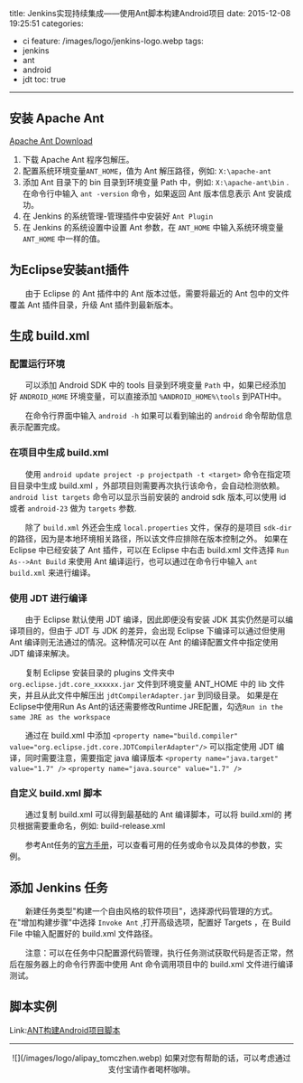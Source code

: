 title: Jenkins实现持续集成——使用Ant脚本构建Android项目
date: 2015-12-08 19:25:51
categories: 
  - ci
feature: /images/logo/jenkins-logo.webp
tags: 
  - jenkins
  - ant
  - android
  - jdt
toc: true
---
<h2 id = "install-apache-ant">安装 Apache Ant</h2>

[Apache Ant Download](http://ant.apache.org/bindownload.cgi)

1.	下载 Apache Ant 程序包解压。
1.	配置系统环境变量`ANT_HOME`，值为 Ant 解压路径，例如: `X:\apache-ant`
1.	添加 Ant 目录下的 bin 目录到环境变量 Path 中，例如: `X:\apache-ant\bin` .在命令行中输入 `ant -version` 命令，如果返回 Ant 版本信息表示 Ant 安装成功。
1.	在 Jenkins 的系统管理-管理插件中安装好 `Ant Plugin`
1.	在 Jenkins 的系统设置中设置 Ant 参数，在 `ANT_HOME` 中输入系统环境变量 `ANT_HOME` 中一样的值。

<h2 id = "eclipse-ant-plugin">为Eclipse安装ant插件</h2>

　　由于 Eclipse 的 Ant 插件中的 Ant 版本过低，需要将最近的 Ant 包中的文件覆盖 Ant 插件目录，升级 Ant 插件到最新版本。

<h2 id = "create-buildxml">生成 build.xml</h2>

<h3 id = "config-android-env">配置运行环境</h3>

　　可以添加 Android SDK 中的 tools 目录到环境变量 `Path` 中，如果已经添加好 `ANDROID_HOME` 环境变量，可以直接添加 `%ANDROID_HOME%\tools` 到PATH中。

　　在命令行界面中输入 `android -h` 如果可以看到输出的 `android` 命令帮助信息表示配置完成。

<h3 id = "create-buildxml-project">在项目中生成 build.xml</h3>

　　使用 `android update project -p projectpath -t <target>` 命令在指定项目目录中生成 build.xml ，外部项目则需要再次执行该命令，会自动检测依赖。
`android list targets` 命令可以显示当前安装的 android sdk 版本,可以使用 id 或者 `android-23` 做为 `targets` 参数.

　　除了 `build.xml` 外还会生成 `local.properties` 文件，保存的是项目 `sdk-dir` 的路径，因为是本地环境相关路径，所以该文件应排除在版本控制之外。
如果在 Eclipse 中已经安装了 Ant 插件，可以在 Eclipse 中右击 build.xml 文件选择 `Run As-->Ant Build` 来使用 Ant 编译运行，也可以通过在命令行中输入 `ant build.xml` 来进行编译。

<!-- more -->

<h3 id="build-with-jdt">使用 JDT 进行编译</h3>

　　由于 Eclipse 默认使用 JDT 编译，因此即便没有安装 JDK 其实仍然是可以编译项目的，但由于 JDT 与 JDK 的差异，会出现 Eclipse 下编译可以通过但使用 Ant 编译则无法通过的情况。这种情况可以在 Ant 的编译配置文件中指定使用 JDT 编译来解决。

　　复制 Eclipse 安装目录的 plugins 文件夹中 `org.eclipse.jdt.core_xxxxxx.jar` 文件到环境变量 ANT_HOME 中的 lib 文件夹，并且从此文件中解压出 `jdtCompilerAdapter.jar` 到同级目录。
如果是在Eclipse中使用Run As Ant的话还需要修改Runtime JRE配置，勾选`Run in the same JRE as the workspace`

　　通过在 build.xml 中添加 `<property name="build.compiler" value="org.eclipse.jdt.core.JDTCompilerAdapter"/>` 可以指定使用 JDT 编译，同时需要注意，需要指定 java 编译版本 `<property name="java.target" value="1.7" />` `<property name="java.source" value="1.7" />`

<h3 id="config-buildxml">自定义 build.xml 脚本</h3>

　　通过复制 build.xml 可以得到最基础的 Ant 编译脚本，可以将 build.xml的 拷贝根据需要重命名，例如: build-release.xml

　　参考Ant任务的[官方手册](https://ant.apache.org/manual/tasksoverview.html)，可以查看可用的任务或命令以及具体的参数，实例。

<h2 id="create-jenkins-job">添加 Jenkins 任务</h2>

　　新建任务类型"构建一个自由风格的软件项目"，选择源代码管理的方式。在"增加构建步骤"中选择 `Invoke Ant` ,打开高级选项，配置好 Targets ，在 Build File 中输入配置好的 build.xml 文件路径。

　　注意：可以在任务中只配置源代码管理，执行任务测试获取代码是否正常，然后在服务器上的命令行界面中使用 Ant 命令调用项目中的 build.xml 文件进行编译测试。

<h2 id="exmple">脚本实例</h2>

Link:[ANT构建Android项目脚本](/2016/01/11/ant-build-android-scripts/)

---

<div align="center">
![](/images/logo/alipay_tomczhen.webp)  
如果对您有帮助的话，可以考虑通过支付宝请作者喝杯咖啡。
</div>


